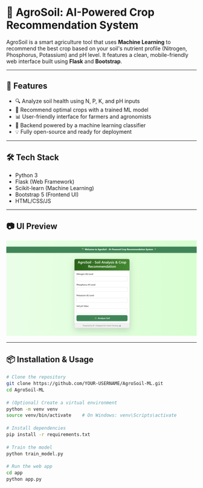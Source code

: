 # 🌱 AgroSoil: AI-Powered Crop Recommendation System

AgroSoil is a smart agriculture tool that uses **Machine Learning** to recommend the best crop based on your soil's nutrient profile (Nitrogen, Phosphorus, Potassium) and pH level. It features a clean, mobile-friendly web interface built using **Flask** and **Bootstrap**.

---

## 🚀 Features

- 🔍 Analyze soil health using N, P, K, and pH inputs
- 🌾 Recommend optimal crops with a trained ML model
- 📊 User-friendly interface for farmers and agronomists
- 🧠 Backend powered by a machine learning classifier
- 💡 Fully open-source and ready for deployment

---

## 🛠️ Tech Stack

- Python 3
- Flask (Web Framework)
- Scikit-learn (Machine Learning)
- Bootstrap 5 (Frontend UI)
- HTML/CSS/JS

---

## 📷 UI Preview

![AgroSoil Screenshot](app/static/screenshot.png)

---

## 📦 Installation & Usage

```bash
# Clone the repository
git clone https://github.com/YOUR-USERNAME/AgroSoil-ML.git
cd AgroSoil-ML

# (Optional) Create a virtual environment
python -m venv venv
source venv/bin/activate    # On Windows: venv\Scripts\activate

# Install dependencies
pip install -r requirements.txt

# Train the model
python train_model.py

# Run the web app
cd app
python app.py
